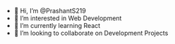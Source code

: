 - 👋 Hi, I’m @PrashantS219
- 👀 I’m interested in Web Development
- 🌱 I’m currently learning React
- 💞️ I’m looking to collaborate on Development Projects

<!---
PrashantS219/PrashantS219 is a ✨ special ✨ repository because its `README.md` (this file) appears on your GitHub profile.
You can click the Preview link to take a look at your changes.
--->
